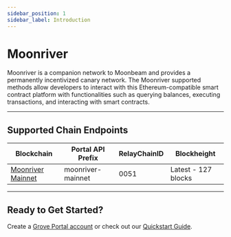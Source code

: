 ```yaml
---
sidebar_position: 1
sidebar_label: Introduction
---
```


# Moonriver

Moonriver is a companion network to Moonbeam and provides a permanently incentivized canary network. The Moonriver supported methods allow developers to interact with this Ethereum-compatible smart contract platform with functionalities such as querying balances, executing transactions, and interacting with smart contracts.

---

## Supported Chain Endpoints

| Blockchain                                         | Portal API Prefix | RelayChainID | Blockheight         |
| -------------------------------------------------- | ----------------- | ------------ | ------------------- |
| [Moonriver Mainnet](./endpoints/moonriver-mainnet) | moonriver-mainnet | 0051         | Latest - 127 blocks |

---

## Ready to Get Started?

Create a [Grove Portal account](https://portal.grove.city) or check out our [Quickstart Guide](/guides/getting-started/quickstart).
